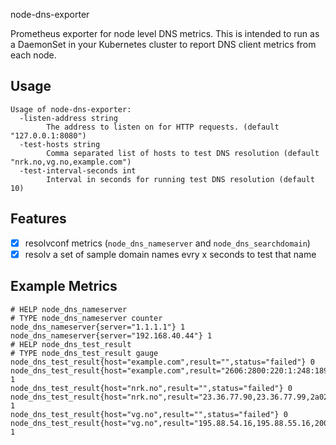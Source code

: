  node-dns-exporter

Prometheus exporter for node level DNS metrics. This is intended to run as a
DaemonSet in your Kubernetes cluster to report DNS client metrics from each node.

## Usage

```
Usage of node-dns-exporter:
  -listen-address string
        The address to listen on for HTTP requests. (default "127.0.0.1:8080")
  -test-hosts string
        Comma separated list of hosts to test DNS resolution (default "nrk.no,vg.no,example.com")
  -test-interval-seconds int
        Interval in seconds for running test DNS resolution (default 10)
```

## Features

* [x] resolvconf metrics (`node_dns_nameserver` and `node_dns_searchdomain`)
* [x] resolv a set of sample domain names evry x seconds to test that name

## Example Metrics

```
# HELP node_dns_nameserver
# TYPE node_dns_nameserver counter
node_dns_nameserver{server="1.1.1.1"} 1
node_dns_nameserver{server="192.168.40.44"} 1
# HELP node_dns_test_result
# TYPE node_dns_test_result gauge
node_dns_test_result{host="example.com",result="",status="failed"} 0
node_dns_test_result{host="example.com",result="2606:2800:220:1:248:1893:25c8:1946,93.184.216.34",status="success"} 1
node_dns_test_result{host="nrk.no",result="",status="failed"} 0
node_dns_test_result{host="nrk.no",result="23.36.77.90,23.36.77.99,2a02:26f0:4300::1724:4cf1,2a02:26f0:4300::1724:4cf8",status="success"} 1
node_dns_test_result{host="vg.no",result="",status="failed"} 0
node_dns_test_result{host="vg.no",result="195.88.54.16,195.88.55.16,2001:67c:21e0::16",status="success"} 1
```
